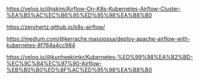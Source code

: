 https://velog.io/@jskim/Airflow-On-K8s-Kubernetes-Airflow-Cluster-%EA%B5%AC%EC%B6%95%ED%95%98%EA%B8%B0


https://zerohertz.github.io/k8s-airflow/


https://medium.com/@kerrache.massipssa/deploy-apache-airflow-with-kubernetes-8f764a4cc984


https://velog.io/@kunheekimkr/Kubernetes-%ED%99%98%EA%B2%BD-%EC%9C%84%EC%97%90-Airflow-%EB%B0%B0%ED%8F%AC%ED%95%98%EA%B8%B0


